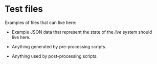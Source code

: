 # Test files

Examples of files that can live here:

- Example JSON data that represent the state of the _live_ system should live here.

- Anything generated by pre-processing scripts.

- Anything used by post-processing scripts.
